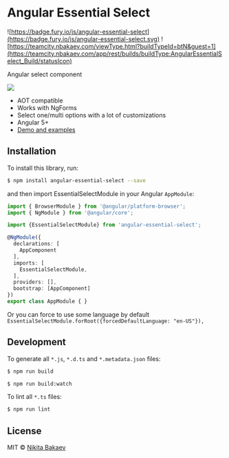 # Angular Essential Select
![https://badge.fury.io/js/angular-essential-select](https://badge.fury.io/js/angular-essential-select.svg) ![https://teamcity.nbakaev.com/viewType.html?buildTypeId=btN&guest=1](https://teamcity.nbakaev.com/app/rest/builds/buildType:AngularEssentialSelect_Build/statusIcon) 

Angular select component

![](https://nbakaev.com/demo/tech/essential-select-binary/es-select-img.png)

 - AOT compatible
 - Works with NgForms
 - Select one/multi options with a lot of customizations
 - Angular 5+
 - [Demo and examples](https://nbakaev.com/demo/tech/essential-select/#/demo_all)

## Installation

To install this library, run:

```bash
$ npm install angular-essential-select --save
```

and then import EssentialSelectModule in your Angular `AppModule`:

```typescript
import { BrowserModule } from '@angular/platform-browser';
import { NgModule } from '@angular/core';

import {EssentialSelectModule} from 'angular-essential-select';

@NgModule({
  declarations: [
    AppComponent
  ],
  imports: [
    EssentialSelectModule,
  ],
  providers: [],
  bootstrap: [AppComponent]
})
export class AppModule { }
```

Or you can force to use some language by default
`EssentialSelectModule.forRoot({forcedDefaultLanguage: "en-US"}),
`

## Development

To generate all `*.js`, `*.d.ts` and `*.metadata.json` files:

```bash
$ npm run build
```

```bash
$ npm run build:watch
```

To lint all `*.ts` files:

```bash
$ npm run lint
```

## License

MIT © [Nikita Bakaev](mailto:ya@nbakaev.ru)
